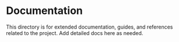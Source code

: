 # Documentation

This directory is for extended documentation, guides, and references related to the project. Add detailed docs here as needed.
